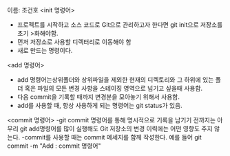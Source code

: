 이름: 조건호
 <init 명렁어>
 - 프로젝트를 시작하고 소스 코드로 Git으로 관리하고자 한다면 git init으로 저장소를 초기 >화해야함.
 - 먼저 저장소로 사용할 디렉터리로 이동해야 함
 - 새로 만드는 명령이다.

 <add 명령어>
 - add 명령어는상위폴더와 상위파일을 제외한 현재의 디렉토리와 그 하위에 있는 폴더 혹은 파일의 모든 변경 사항을 스테이징 영역으로 넘기고 싶을때 사용함. 
 - 다음 commit을 기록할 때까지 변경분을 모아놓기 위해서 사용함.
 - add를 사용할 때, 항상 사용하게 되는 명령어는 git status가 있음. 

 <commit 명령어>
 -git commit 명령어를 통해 명시적으로 기록을 남기기 전까지는 아무리 git add명령어를 많이 실행해도 Git 저장소의 변경 이력에는 어떤 영향도 주지 않는다.
 -commit를 사용할 때는 commit 메세지를 함께 작성한다.
  예를 들어 git commit -m "Add : commit 명령어"
